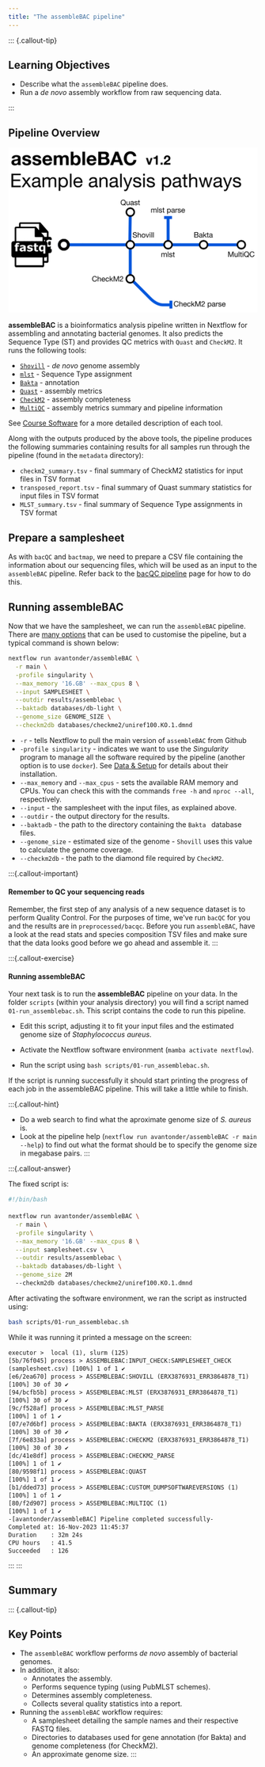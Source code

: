 ```yaml
---
title: "The assembleBAC pipeline"
---
```


::: {.callout-tip}
## Learning Objectives

- Describe what the `assembleBAC` pipeline does.
- Run a _de novo_ assembly workflow from raw sequencing data.

:::

## Pipeline Overview

![The assembleBAC pipeline](images/assembleBAC_metromap.png)

**assembleBAC** is a bioinformatics analysis pipeline written in Nextflow for assembling and annotating bacterial genomes. It also predicts the Sequence Type (ST) and provides QC metrics with `Quast` and `CheckM2`.  It runs the following tools: 

- [`Shovill`](https://github.com/tseemann/shovill) - *de novo* genome assembly
- [`mlst`](https://github.com/tseemann/mlst) - Sequence Type assignment
- [`Bakta`](https://github.com/oschwengers/bakta) - annotation
- [`Quast`](https://quast.sourceforge.net/) - assembly metrics
- [`CheckM2`](https://github.com/chklovski/CheckM2) - assembly completeness
- [`MultiQC`](https://multiqc.info/) - assembly metrics summary and pipeline information

See [Course Software](appendices/02-course_software.md) for a more detailed description of each tool.

Along with the outputs produced by the above tools, the pipeline produces the following summaries containing results for all samples run through the pipeline (found in the `metadata` directory):

- `checkm2_summary.tsv` - final summary of CheckM2 statistics for input files in TSV format
- `transposed_report.tsv` - final summary of Quast summary statistics for input files in TSV format
- `MLST_summary.tsv` - final summary of Sequence Type assignments in TSV format

## Prepare a samplesheet

As with `bacQC` and `bactmap`, we need to prepare a CSV file containing the information about our sequencing files, which will be used as an input to the `assembleBAC` pipeline.  Refer back to the [bacQC pipeline](07-bacqc.md#prepare-a-samplesheet) page for how to do this.

## Running assembleBAC

Now that we have the samplesheet, we can run the `assembleBAC` pipeline.  There are [many options](https://github.com/avantonder/assembleBAC/blob/main/docs/parameters.md) that can be used to customise the pipeline, but a typical command is shown below:

```bash
nextflow run avantonder/assembleBAC \
  -r main \
  -profile singularity \
  --max_memory '16.GB' --max_cpus 8 \
  --input SAMPLESHEET \
  --outdir results/assemblebac \
  --baktadb databases/db-light \
  --genome_size GENOME_SIZE \
  --checkm2db databases/checkme2/uniref100.KO.1.dmnd
```

- `-r` - tells Nextflow to pull the main version of `assembleBAC` from Github
- `-profile singularity` - indicates we want to use the _Singularity_ program to manage all the software required by the pipeline (another option is to use `docker`). See [Data & Setup](../setup.md) for details about their installation.
- `--max_memory` and `--max_cpus` - sets the available RAM memory and CPUs. You can check this with the commands `free -h` and `nproc --all`, respectively.
- `--input` - the samplesheet with the input files, as explained above.
- `--outdir` - the output directory for the results.
- `--baktadb` - the path to the directory containing the `Bakta ` database files.
- `--genome_size` - estimated size of the genome - `Shovill` uses this value to calculate the genome coverage.
- `--checkm2db` - the path to the diamond file required by `CheckM2`. 

:::{.callout-important}
#### Remember to QC your sequencing reads

Remember, the first step of any analysis of a new sequence dataset is to perform Quality Control. For the purposes of time, we've run `bacQC` for you and the results are in `preprocessed/bacqc`.  Before you run `assembleBAC`, have a look at the read stats and species composition TSV files and make sure that the data looks good before we go ahead and assemble it. 
:::

:::{.callout-exercise}
#### Running assembleBAC

Your next task is to run the **assembleBAC** pipeline on your data.  In the folder `scripts` (within your analysis directory) you will find a script named `01-run_assemblebac.sh`. This script contains the code to run this pipeline. 

- Edit this script, adjusting it to fit your input files and the estimated genome size of _Staphylococcus aureus_.

- Activate the Nextflow software environment (`mamba activate nextflow`).

- Run the script using `bash scripts/01-run_assemblebac.sh`.
  
If the script is running successfully it should start printing the progress of each job in the assembleBAC pipeline. This will take a little while to finish. <i class="fa-solid fa-mug-hot"></i>

:::{.callout-hint}
- Do a web search to find what the aproximate genome size of _S. aureus_ is.
- Look at the pipeline help (`nextflow run avantonder/assembleBAC -r main --help`) to find out what the format should be to specify the genome size in megabase pairs.
:::

:::{.callout-answer}

The fixed script is: 

```bash
#!/bin/bash

nextflow run avantonder/assembleBAC \
  -r main \
  -profile singularity \
  --max_memory '16.GB' --max_cpus 8 \
  --input samplesheet.csv \
  --outdir results/assemblebac \
  --baktadb databases/db-light \
  --genome_size 2M
  --checkm2db databases/checkme2/uniref100.KO.1.dmnd
```

After activating the software environment, we ran the script as instructed using:

```bash
bash scripts/01-run_assemblebac.sh
```

While it was running it printed a message on the screen: 

```
executor >  local (1), slurm (125)
[5b/76f045] process > ASSEMBLEBAC:INPUT_CHECK:SAMPLESHEET_CHECK (samplesheet.csv) [100%] 1 of 1 ✔
[e6/2ea670] process > ASSEMBLEBAC:SHOVILL (ERX3876931_ERR3864878_T1)              [100%] 30 of 30 ✔
[94/bcfb5b] process > ASSEMBLEBAC:MLST (ERX3876931_ERR3864878_T1)                 [100%] 30 of 30 ✔
[9c/f528af] process > ASSEMBLEBAC:MLST_PARSE                                      [100%] 1 of 1 ✔
[07/e7d6bf] process > ASSEMBLEBAC:BAKTA (ERX3876931_ERR3864878_T1)                [100%] 30 of 30 ✔
[7f/6e833a] process > ASSEMBLEBAC:CHECKM2 (ERX3876931_ERR3864878_T1)              [100%] 30 of 30 ✔
[dc/41e8df] process > ASSEMBLEBAC:CHECKM2_PARSE                                   [100%] 1 of 1 ✔
[80/9598f1] process > ASSEMBLEBAC:QUAST                                           [100%] 1 of 1 ✔
[b1/dded73] process > ASSEMBLEBAC:CUSTOM_DUMPSOFTWAREVERSIONS (1)                 [100%] 1 of 1 ✔
[80/f2d907] process > ASSEMBLEBAC:MULTIQC (1)                                     [100%] 1 of 1 ✔
-[avantonder/assembleBAC] Pipeline completed successfully-
Completed at: 16-Nov-2023 11:45:37
Duration    : 32m 24s
CPU hours   : 41.5
Succeeded   : 126
```

:::
:::

## Summary

::: {.callout-tip}
## Key Points

- The `assembleBAC` workflow performs _de novo_ assembly of bacterial genomes. 
- In addition, it also:
  - Annotates the assembly.
  - Performs sequence typing (using PubMLST schemes).
  - Determines assembly completeness.
  - Collects several quality statistics into a report.
- Running the `assembleBAC` workflow requires:
  - A samplesheet detailing the sample names and their respective FASTQ files. 
  - Directories to databases used for gene annotation (for Bakta) and genome completeness (for CheckM2).
  - An approximate genome size.
:::